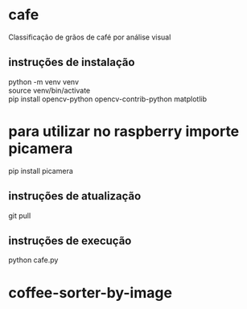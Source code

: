 # cafe  
Classificação de grãos de café por análise visual  

## instruções de instalação  

python -m venv venv  
source venv/bin/activate  
pip install opencv-python opencv-contrib-python matplotlib

# para utilizar no raspberry importe picamera  
pip install picamera  

## instruções de atualização  
git pull  

## instruções de execução    
python cafe.py  
# coffee-sorter-by-image

